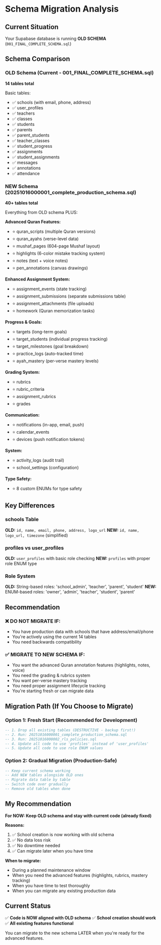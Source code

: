 # Schema Migration Analysis

## Current Situation

Your Supabase database is running **OLD SCHEMA** (`001_FINAL_COMPLETE_SCHEMA.sql`)

## Schema Comparison

### OLD Schema (Current - 001_FINAL_COMPLETE_SCHEMA.sql)
**14 tables total**

Basic tables:
- ✅ schools (with email, phone, address)
- ✅ user_profiles
- ✅ teachers
- ✅ classes
- ✅ students
- ✅ parents
- ✅ parent_students
- ✅ teacher_classes
- ✅ student_progress
- ✅ assignments
- ✅ student_assignments
- ✅ messages
- ✅ annotations
- ✅ attendance

### NEW Schema (20251016000001_complete_production_schema.sql)
**40+ tables total**

Everything from OLD schema PLUS:

**Advanced Quran Features:**
- ⭐ quran_scripts (multiple Quran versions)
- ⭐ quran_ayahs (verse-level data)
- ⭐ mushaf_pages (604-page Mushaf layout)
- ⭐ highlights (6-color mistake tracking system)
- ⭐ notes (text + voice notes)
- ⭐ pen_annotations (canvas drawings)

**Enhanced Assignment System:**
- ⭐ assignment_events (state tracking)
- ⭐ assignment_submissions (separate submissions table)
- ⭐ assignment_attachments (file uploads)
- ⭐ homework (Quran memorization tasks)

**Progress & Goals:**
- ⭐ targets (long-term goals)
- ⭐ target_students (individual progress tracking)
- ⭐ target_milestones (goal breakdown)
- ⭐ practice_logs (auto-tracked time)
- ⭐ ayah_mastery (per-verse mastery levels)

**Grading System:**
- ⭐ rubrics
- ⭐ rubric_criteria
- ⭐ assignment_rubrics
- ⭐ grades

**Communication:**
- ⭐ notifications (in-app, email, push)
- ⭐ calendar_events
- ⭐ devices (push notification tokens)

**System:**
- ⭐ activity_logs (audit trail)
- ⭐ school_settings (configuration)

**Type Safety:**
- ⭐ 8 custom ENUMs for type safety

## Key Differences

### schools Table
**OLD:** `id, name, email, phone, address, logo_url`
**NEW:** `id, name, logo_url, timezone` (simplified)

### profiles vs user_profiles
**OLD:** `user_profiles` with basic role checking
**NEW:** `profiles` with proper role ENUM type

### Role System
**OLD:** String-based roles: 'school_admin', 'teacher', 'parent', 'student'
**NEW:** ENUM-based roles: 'owner', 'admin', 'teacher', 'student', 'parent'

## Recommendation

### ❌ DO NOT MIGRATE IF:
- You have production data with schools that have address/email/phone
- You're actively using the current 14 tables
- You need backwards compatibility

### ✅ MIGRATE TO NEW SCHEMA IF:
- You want the advanced Quran annotation features (highlights, notes, voice)
- You need the grading & rubrics system
- You want per-verse mastery tracking
- You need proper assignment lifecycle tracking
- You're starting fresh or can migrate data

## Migration Path (If You Choose to Migrate)

### Option 1: Fresh Start (Recommended for Development)
```sql
-- 1. Drop all existing tables (DESTRUCTIVE - backup first!)
-- 2. Run: 20251016000001_complete_production_schema.sql
-- 3. Run: 20251016000002_rls_policies.sql
-- 4. Update all code to use 'profiles' instead of 'user_profiles'
-- 5. Update all code to use role ENUM values
```

### Option 2: Gradual Migration (Production-Safe)
```sql
-- Keep current schema working
-- Add NEW tables alongside OLD ones
-- Migrate data table by table
-- Switch code over gradually
-- Remove old tables when done
```

## My Recommendation

**For NOW: Keep OLD schema and stay with current code (already fixed)**

**Reasons:**
1. ✅ School creation is now working with old schema
2. ✅ No data loss risk
3. ✅ No downtime needed
4. ✅ Can migrate later when you have time

**When to migrate:**
- During a planned maintenance window
- When you need the advanced features (highlights, rubrics, mastery tracking)
- When you have time to test thoroughly
- When you can migrate any existing production data

## Current Status

✅ **Code is NOW aligned with OLD schema**
✅ **School creation should work**
✅ **All existing features functional**

You can migrate to the new schema LATER when you're ready for the advanced features.
